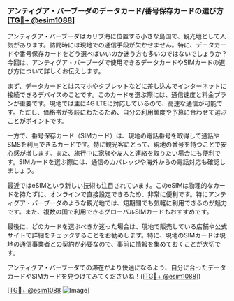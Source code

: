 ### アンティグア・バーブーダのデータカード/番号保存カードの選び方[[TG💪+ @esim1088](https://t.me/s/esim1088)]

アンティグア・バーブーダはカリブ海に位置する小さな島国で、観光地として人気があります。訪問時には現地での通信手段が欠かせません。特に、データカードや番号保存カードをどう選べばいいのか迷う方も多いのではないでしょうか？今回は、アンティグア・バーブーダで使用できるデータカードやSIMカードの選び方について詳しくお伝えします。

まず、データカードとはスマホやタブレットなどに差し込んでインターネットに接続できるデバイスのことです。このカードを選ぶ際には、通信速度と料金プランが重要です。現地では主に4G LTEに対応しているので、高速な通信が可能です。ただし、価格帯が多岐にわたるため、自分の利用頻度や予算に合わせて選ぶことがポイントです。

一方で、番号保存カード（SIMカード）は、現地の電話番号を取得して通話やSMSを利用できるカードです。特に観光客にとって、現地の番号を持つことで安心感が増します。また、旅行中に家族や友人と連絡を取りたい場合にも便利です。SIMカードを選ぶ際には、通信のカバレッジや海外からの電話対応も確認しましょう。

最近ではeSIMという新しい技術も注目されています。このeSIMは物理的なカードを持たずに、オンラインで直接設定できるため、非常に便利です。特にアンティグア・バーブーダのような観光地では、短期間でも気軽に利用できるのが魅力です。また、複数の国で利用できるグローバルSIMカードもおすすめです。

最後に、どのカードを選ぶべきか迷った場合は、現地で販売している店舗や公式サイトで詳細をチェックすることをお勧めします。特に、現地のSIMカードは現地の通信事業者との契約が必要なので、事前に情報を集めておくことが大切です。

アンティグア・バーブーダでの滞在がより快適になるよう、自分に合ったデータカードやSIMカードを見つけてみてくださいね！([[TG💪+ @esim1088](https://t.me/s/esim1088)])

[[TG💪+ @esim1088](https://t.me/s/esim1088) ![Image](https://i.postimg.cc/Y0z9fWf4/image.png)]